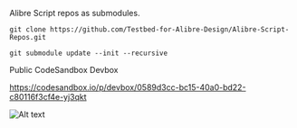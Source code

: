 Alibre Script repos as submodules.

```git clone https://github.com/Testbed-for-Alibre-Design/Alibre-Script-Repos.git```

```git submodule update --init --recursive```

Public CodeSandbox Devbox

https://codesandbox.io/p/devbox/0589d3cc-bc15-40a0-bd22-c80116f3cf4e-yj3qkt

![Alt text](image.png)